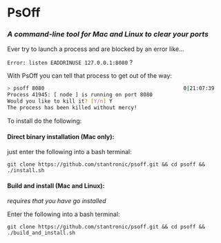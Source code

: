 # PsOff
### _A command-line tool for Mac and Linux to clear your ports_

Ever try to launch a process and are blocked by an error like...

```Error: listen EADDRINUSE 127.0.0.1:8080``` ?

With PsOff you can tell that process to get out of the way:

```sh
> psoff 8080                                             0|21:07:39
Process 41945: [ node ] is running on port 8080
Would you like to kill it? [Y/n] Y
The process has been killed without mercy!
```

To install do the following:

#### Direct binary installation (Mac only):

just enter the following into a bash terminal:

```git clone https://github.com/stantronic/psoff.git && cd psoff && ./install.sh```

#### Build and install (Mac and Linux):
_requires that you have go installed_

Enter the following into a bash terminal:

```git clone https://github.com/stantronic/psoff.git && cd psoff && ./build_and_install.sh```
